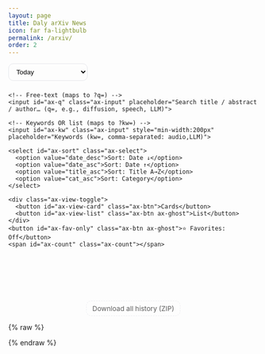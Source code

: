```yaml
---
layout: page
title: Daly arXiv News
icon: far fa-lightbulb
permalink: /arxiv/
order: 2
---
```



<style>
  /* ===== Fancy+ Pro with History, filters, and subtle download ===== */
  .ax-wrap{display:flex;flex-direction:column;gap:14px}
  .ax-toolbar{display:flex;flex-wrap:wrap;gap:8px;align-items:center}
  .ax-input{flex:1;min-width:230px;padding:.55rem .75rem;border:1px solid var(--card-border-color,#e5e7eb);border-radius:12px}
  .ax-btn,.ax-select{padding:.5rem .7rem;border:1px solid var(--card-border-color,#e5e7eb);border-radius:10px;background:var(--bg,transparent);cursor:pointer;text-decoration:none;display:inline-block}
  .ax-select{min-width:160px}
  .ax-chip{padding:.35rem .6rem;border:1px solid var(--card-border-color,#e5e7eb);border-radius:999px;cursor:pointer;font-size:.9rem;opacity:.85}
  .ax-chip.active{background:#00000010;border-color:#00000030;opacity:1}
  .ax-count{opacity:.75;font-size:.9rem;margin-left:auto}
  .ax-grid{display:grid;gap:14px}
  .ax-card{padding:.6rem .9rem;border:1px solid var(--card-border-color,#e5e7eb);border-radius:14px}
  .ax-title{margin:.1rem 0 .35rem 0;line-height:1.2}
  .ax-meta{font-size:.92rem;opacity:.85;margin-bottom:.4rem;display:flex;flex-wrap:wrap;gap:6px}
  .ax-badge{font-size:.72rem;padding:.15rem .4rem;border-radius:6px;background:#0000000d;border:1px solid #0000001a}
  .ax-abs{margin:.35rem 0 0 0;white-space:pre-wrap}
  .ax-links{margin-top:.5rem;font-size:.95rem;display:flex;gap:10px;flex-wrap:wrap}
  .ax-actions{margin-left:auto;display:flex;gap:6px}
  .ax-ghost{border-color:#0000;background:#0000}
  .ax-skel{height:110px;border-radius:14px;background:linear-gradient(90deg,#00000008,#00000014,#00000008);background-size:200% 100%;animation:sh 1.1s linear infinite}
  @keyframes sh{0%{background-position:200% 0}100%{background-position:-200% 0}}
  .ax-empty{opacity:.7}
  .ax-hl{background:linear-gradient(transparent 60%, #ffe08a88 0)}
  .ax-row{display:flex;gap:10px;align-items:center;flex-wrap:wrap}
  #ax-chips{min-height:32px;margin-bottom:8px}
  .ax-view-toggle .ax-btn{padding:.35rem .55rem}
  .ax-list .ax-card{display:flex;gap:12px;align-items:flex-start}
  .ax-leftbar{display:flex;flex-direction:column;gap:6px;align-items:center}
  .ax-star{cursor:pointer}
  .ax-toast{position:fixed;right:16px;bottom:16px;padding:.6rem .8rem;background:#111;color:#fff;border-radius:10px;opacity:.95;z-index:9999}

  /* bottom download — subtle */
  .ax-footer{display:flex;justify-content:center;margin-top:10px}
  .ax-download{font-size:.85rem;opacity:.7;border:1px dashed var(--card-border-color,#e5e7eb);padding:.4rem .7rem;border-radius:10px;text-decoration:none}
  .ax-download:hover{opacity:.9}
</style>

<div class="ax-wrap" id="arxiv-app">
  <div class="ax-toolbar">
    <!-- History (Today + YYYY-MM-DD from backend) -->
    <select id="ax-date" class="ax-select">
      <option value="">Today</option>
    </select>

    <!-- Free-text (maps to ?q=) -->
    <input id="ax-q" class="ax-input" placeholder="Search title / abstract / author… (q=, e.g., diffusion, speech, LLM)">

    <!-- Keywords OR list (maps to ?kw=) -->
    <input id="ax-kw" class="ax-input" style="min-width:200px" placeholder="Keywords (kw=, comma-separated: audio,LLM)">

    <select id="ax-sort" class="ax-select">
      <option value="date_desc">Sort: Date ↓</option>
      <option value="date_asc">Sort: Date ↑</option>
      <option value="title_asc">Sort: Title A→Z</option>
      <option value="cat_asc">Sort: Category</option>
    </select>

    <div class="ax-view-toggle">
      <button id="ax-view-card" class="ax-btn">Cards</button>
      <button id="ax-view-list" class="ax-btn ax-ghost">List</button>
    </div>
    <button id="ax-fav-only" class="ax-btn ax-ghost">⭐ Favorites: Off</button>
    <span id="ax-count" class="ax-count"></span>
  </div>

  <!-- Category chips -->
  <div id="ax-chips" class="ax-row"></div>

  <div id="ax-grid" class="ax-grid"></div>
  <button id="ax-more" class="ax-btn" style="display:none;margin:0 auto;">Load more</button>

  <!-- Subtle bottom download -->
  <div class="ax-footer">
    <a id="ax-download" class="ax-download" href="#" rel="noopener" download>Download all history (ZIP)</a>
  </div>
</div>

{% raw %}
<script>
(function() {
  const API_BASE = 'https://arxiv-backend-production.up.railway.app/arxiv';
  const CATS = ['cs.CL','cs.LG','cs.AI','cs.SD','eess.AS','cs.CV','cs.MM','cs.IR','cs.NE','stat.ML'];

  // state
  let ALL=[], query='', kw='', cat=null, sort='date_desc', view='card', favOnly=false, day='';
  let page=0, pageSize=12;
  const $ = s=>document.querySelector(s);
  const grid=$('#ax-grid'), q=$('#ax-q'), kwInp=$('#ax-kw'), chips=$('#ax-chips'), count=$('#ax-count');
  const sortSel=$('#ax-sort'), btnCard=$('#ax-view-card'), btnList=$('#ax-view-list'), moreBtn=$('#ax-more'), favBtn=$('#ax-fav-only'), dateSel=$('#ax-date'), dl=$('#ax-download');

  // local favorites
  const FKEY='arxiv:favs';
  const favSet=new Set(JSON.parse(localStorage.getItem(FKEY)||'[]'));
  const saveFavs=()=>localStorage.setItem(FKEY, JSON.stringify([...favSet]));
  const isFav=id=>favSet.has(id);
  const toggleFav=id=>{ isFav(id)?favSet.delete(id):favSet.add(id); saveFavs(); render(true); refreshDownloadLink(); };

  function toast(msg, ms=2200){ const t=document.createElement('div'); t.className='ax-toast'; t.textContent=msg; document.body.appendChild(t); setTimeout(()=>t.remove(), ms); }
  function escapeHTML(s){return String(s||'').replace(/[&<>"']/g, ch=>({'&':'&amp;','<':'&lt;','>':'&gt;','"':'&quot;',"'":'&#39;'}[ch]))}
  function hl(text,q){ 
    const textStr = String(text||'');
    if(!q) return escapeHTML(textStr); 
    const esc=escapeHTML(textStr); 
    const qStr = String(q||'');
    if(!qStr.trim()) return esc;
    try {
      const re=new RegExp('('+qStr.replace(/[.*+?^${}()|[\]\\]/g,'\\$&')+')','ig'); 
      return esc.replace(re,'<span class="ax-hl">$1</span>');
    }catch(e){
      console.warn('Highlight regex failed:', e);
      return esc;
    }
  }

  function bibtex(p){
    const id=(p.id||'').replace(/v\d+$/,'')||'arxiv';
    const authors=(Array.isArray(p.authors)?p.authors.join(' and '):(p.authors||'')).replace(/&/g,'and');
    const year=(p.date||'').slice(0,4) || new Date().getUTCFullYear();
    const title=p.title||''; const pc=(p.primary||'cs');
    return `@misc{${id},
  title={${title}},
  author={${authors}},
  year={${year}},
  eprint={${id}},
  archivePrefix={arXiv},
  primaryClass={${pc}}
}`;
  }
  const copy=text=>navigator.clipboard.writeText(text).then(()=>toast('Copied!'));

  // ------------ server interaction ------------
  // Try to load from same-origin JSON file first (no CORS), fallback to API
  async function fetchWithFallback(url) {
    // First try: local JSON file (only if no filters applied, since local file has no filters)
    // If filters are active, we need to fetch from API which applies server-side filtering
    const hasFilters = query.trim() || kw.trim() || cat;
    
    if(!hasFilters && !day){
      try {
        const localUrl = '/assets/js/data/arxiv-latest.json';
        const res = await fetch(localUrl, {cache:'no-store'});
        if(res.ok){
          const data = await res.json();
          if(data && Array.isArray(data) && data.length > 0){
            console.log('Loaded from local JSON file (no CORS needed)');
            return data;
          }
        }
      }catch(e){
        console.log('Local JSON not available, using API');
      }
    }
    
    // Fallback: fetch from API (may fail due to CORS)
    try {
      const res = await fetch(url, {cache:'no-store', mode:'cors'});
      if(!res.ok) throw new Error('HTTP '+res.status);
      const data = await res.json();
      console.log('Loaded from API');
      return data;
    }catch(err){
      // If CORS fails, try a public CORS proxy as last resort
      if(err.message.includes('CORS') || err.message.includes('Failed to fetch')){
        try {
          const proxyUrl = `https://api.allorigins.win/get?url=${encodeURIComponent(url)}`;
          const res = await fetch(proxyUrl, {cache:'no-store', mode:'cors'});
          if(res.ok){
            const proxyData = await res.json();
            if(!proxyData.contents){
              throw new Error('Invalid proxy response: missing contents');
            }
            const parsed = typeof proxyData.contents === 'string' ? JSON.parse(proxyData.contents) : proxyData.contents;
            console.log('Loaded from API via CORS proxy');
            return parsed;
          }
        }catch(proxyErr){
          console.warn('CORS proxy also failed:', proxyErr.message);
        }
      }
      throw err;
    }
  }

  function buildDataURL() {
    const base = day ? `${API_BASE}/history/${day}.json` : `${API_BASE}/latest.json`;
    const params = new URLSearchParams();
    if (query.trim()) params.set('q', query.trim());
    if (kw.trim())    params.set('kw', kw.trim());
    if (cat)          params.set('cat', cat);
    params.set('limit', String((page+1)*pageSize));
    const qs = params.toString();
    return qs ? `${base}?${qs}` : base;
  }

  function refreshDownloadLink() {
    // Build ZIP download link reflecting current day/q/kw/cat
    let url = `${API_BASE}/history.zip`;
    const params = new URLSearchParams();
    if (day) { params.set('start', day); params.set('end', day); }
    if (query.trim()) params.set('q', query.trim());
    if (kw.trim())    params.set('kw', kw.trim());
    if (cat)          params.set('cat', cat);
    params.set('filter','1'); // zip with filtered contents
    const qs = params.toString();
    dl.href = qs ? `${url}?${qs}` : url;
  }

  async function loadServer() {
    skeleton();
    try{
      const url = buildDataURL();
      // Use fetchWithFallback which tries local JSON first, then API
      ALL = await fetchWithFallback(url);
      if(!Array.isArray(ALL)){
        throw new Error('Response is not an array');
      }
      render(true);
    }catch(e){
      console.error('Failed to load data:', e);
      grid.innerHTML = `<div class="ax-card ax-empty" style="padding:2rem;text-align:center;">
        <p><strong>Failed to load arXiv feed.</strong></p>
        <p style="font-size:.85rem;opacity:.7;margin-top:.5rem;">Error: ${escapeHTML(e.message)}</p>
        <p style="font-size:.85rem;opacity:.7;margin-top:.5rem;">Try refreshing the page or check your network connection.</p>
      </div>`;
    } finally {
      refreshDownloadLink();
    }
  }

  async function loadHistoryList(){
    try{
      // Try local JSON first
      try {
        const localRes = await fetch('/assets/js/data/arxiv-history.json', {cache:'no-store'});
        if(localRes.ok){
          const files = await localRes.json();
          if(Array.isArray(files)){
            files.forEach(fn=>{
              const d = fn.replace(/\.json$/,'');
              const opt = document.createElement('option');
              opt.value = d;
              opt.textContent = d;
              dateSel.appendChild(opt);
            });
            return; // Success, exit early
          }
        }
      }catch(e){
        console.log('Local history not available, trying API');
      }
      
      // Fallback to API
      const res = await fetch(`${API_BASE}/history`, {cache:'no-store', mode:'cors'});
      if(!res.ok) throw new Error('HTTP '+res.status);
      const files = await res.json();
      if(Array.isArray(files)){
        files.forEach(fn=>{
          const d = fn.replace(/\.json$/,'');
          const opt = document.createElement('option');
          opt.value = d;
          opt.textContent = d;
          dateSel.appendChild(opt);
        });
      }
    }catch(e){
      console.warn('history list unavailable (ok if first day)', e);
    }
  }

  // ------------ UI helpers ------------
  function chip(label){
    const b=document.createElement('button'); b.className='ax-chip'+(cat===label?' active':''); b.textContent=label;
    b.onclick=()=>{ cat=(cat===label?null:label); resetAndLoad(); };
    return b;
  }
  function renderChips(){
    // Get fresh reference to chips element in case DOM was updated
    const chipsEl = document.getElementById('ax-chips');
    if(!chipsEl) {
      console.warn('Chips container not found');
      return;
    }
    chipsEl.innerHTML=''; 
    CATS.forEach(c=>{
      const chipEl = chip(c);
      if(chipEl) chipsEl.appendChild(chipEl);
    }); 
    if(cat){ 
      const x=chip('× clear'); 
      x.onclick=()=>{cat=null; resetAndLoad();}; 
      chipsEl.appendChild(x);
    }
  }

  function filteredClient(){
    // server already applied q/kw/cat; keep local sort + favorites/pin
    let arr=ALL.slice();
    arr.sort((a,b)=>{
      const ad=a.date||'', bd=b.date||'', at=(a.title||'').toLowerCase(), bt=(b.title||'').toLowerCase();
      const ac=(a.primary||''), bc=(b.primary||'');
      if(sort==='date_desc') return bd.localeCompare(ad) || at.localeCompare(bt);
      if(sort==='date_asc')  return ad.localeCompare(bd) || at.localeCompare(bt);
      if(sort==='title_asc') return at.localeCompare(bt);
      if(sort==='cat_asc')   return ac.localeCompare(bc) || bd.localeCompare(ad);
      return 0;
    });
    if(favOnly) arr=arr.filter(p=>isFav((p.id||'').replace(/v\d+$/,'')));
    if(!favOnly){
      const F=[], N=[]; arr.forEach(p=>isFav((p.id||'').replace(/v\d+$/,''))?F.push(p):N.push(p)); arr=[...F,...N];
    }
    return arr;
  }

  function iconStar(active){return active?'⭐':'☆';}

  function cardHTML(p){
    const baseId=(p.id||'').replace(/v\d+$/,'');
    const title=p.title||''; const authors=Array.isArray(p.authors)?p.authors.join(', '):(p.authors||'');
    const abs=p.abs || (baseId?`https://arxiv.org/abs/${baseId}`:'#'); const pdf=p.pdf || (baseId?`https://arxiv.org/pdf/${baseId}.pdf`:'#');
    const primary=p.primary||'arXiv', date=p.date||''; const abstract=p.abstract||p.summary||'';
    const fav=isFav(baseId);

    return view==='card' ? `
      <article class="ax-card">
        <div class="ax-row">
          <h3 class="ax-title" style="flex:1 1 auto;">${hl(title,query)}</h3>
          <div class="ax-actions">
            <a href="${abs}" target="_blank" rel="noopener" class="ax-btn">abs</a>
            <a href="${pdf}" target="_blank" rel="noopener" class="ax-btn">pdf</a>
            <button class="ax-btn" data-bib="${baseId}" title="Copy BibTeX">BibTeX</button>
            <button class="ax-btn ax-ghost ax-star" data-fav="${baseId}" title="Toggle favorite">${iconStar(fav)}</button>
          </div>
        </div>
        <div class="ax-meta">
          <span class="ax-badge">${primary}</span>
          ${date?`<span class="ax-badge">${date}</span>`:''}
          ${baseId?`<span class="ax-badge">arXiv:${baseId}</span>`:''}
        </div>
        <div class="ax-meta">${hl(authors,query)}</div>
        <details>
          <summary style="cursor:pointer;opacity:.88">Abstract</summary>
          <p class="ax-abs">${hl(abstract,query)}</p>
        </details>
      </article>
    ` : `
      <article class="ax-card">
        <div class="ax-leftbar">
          <button class="ax-btn ax-ghost ax-star" data-fav="${baseId}" title="Toggle favorite">${iconStar(fav)}</button>
          ${date?`<div class="ax-badge">${date}</div>`:''}
          <div class="ax-badge">${primary}</div>
        </div>
        <div style="flex:1">
          <h3 class="ax-title">${hl(title,query)}</h3>
          <div class="ax-meta">${baseId?`<span class="ax-badge">arXiv:${baseId}</span>`:''}</div>
          <div class="ax-meta">${hl(authors,query)}</div>
          <details>
            <summary style="cursor:pointer;opacity:.88">Abstract</summary>
            <p class="ax-abs">${hl(abstract,query)}</p>
          </details>
          <div class="ax-links">
            <a href="${abs}" target="_blank" rel="noopener" class="ax-btn">abs</a>
            <a href="${pdf}" target="_blank" rel="noopener" class="ax-btn">pdf</a>
            <button class="ax-btn" data-bib="${baseId}" title="Copy BibTeX">Copy BibTeX</button>
          </div>
        </div>
      </article>
    `;
  }

  function attachActions(scope){
    scope.querySelectorAll('[data-bib]').forEach(b=>{
      b.onclick=()=>{
        const id=b.getAttribute('data-bib');
        const p=ALL.find(x=>(x.id||'').replace(/v\d+$/,'')===id);
        if(p) copy(bibtex(p));
      };
    });
    scope.querySelectorAll('[data-fav]').forEach(b=>{
      b.onclick=()=>{ toggleFav(b.getAttribute('data-fav')); };
    });
  }

  function skeleton(n=6){ grid.innerHTML=Array.from({length:n}).map(()=>`<div class="ax-skel"></div>`).join(''); }

  function render(resetLayout=false){
    // Always update chips to reflect current category selection
    renderChips();
    
    if(!grid || !count || !moreBtn) {
      console.error('Required DOM elements missing in render()');
      return;
    }
    
    const items=filteredClient();
    if(resetLayout) grid.classList.toggle('ax-list', view==='list');
    const total=items.length;
    const start=page*pageSize, end=Math.min(start+pageSize,total);
    if(start===0) grid.innerHTML='';
    const chunk=items.slice(start,end);
    
    if(chunk.length === 0 && total === 0 && start === 0){
      grid.innerHTML = `<div class="ax-card ax-empty" style="padding:2rem;text-align:center;">
        <p>No papers found.</p>
        <p style="font-size:.85rem;opacity:.7;margin-top:.5rem;">Try adjusting your search or filters.</p>
      </div>`;
    } else {
      const html=chunk.map(cardHTML).join('');
      const frag=document.createElement('div'); frag.innerHTML=html; attachActions(frag);
      grid.append(...frag.childNodes);
    }
    
    if(count) count.textContent=`${total} item${total!==1?'s':''}${cat?` · ${cat}`:''}${query?` · "${query}"`:''}${kw?` · kw:${kw}`:''}${favOnly?' · ⭐':''}${day?` · ${day}`:' · Today'}`;
    if(moreBtn) moreBtn.style.display=end<total?'block':'none';
  }

  function reset(){ page=0; grid.innerHTML=''; render(true); refreshDownloadLink(); }
  function resetAndLoad(){ page=0; loadServer(); } // refreshDownloadLink() is called inside loadServer()

  // ------------ init ------------
  async function boot(){
    // Ensure elements exist
    if(!chips || !grid || !q || !kwInp){
      console.error('Missing required DOM elements');
      return;
    }
    
    // controls
    q.value=''; kwInp.value=''; query=''; kw=''; cat=null; sort='date_desc'; view='card'; favOnly=false; day='';
    q.oninput=e=>{ query=e.target.value; resetAndLoad(); };
    kwInp.oninput=e=>{ kw=e.target.value; resetAndLoad(); };
    sortSel.onchange=e=>{ sort=e.target.value; reset(); };
    $('#ax-view-card').onclick=()=>{ view='card'; btnCard.classList.remove('ax-ghost'); btnList.classList.add('ax-ghost'); reset(); };
    $('#ax-view-list').onclick=()=>{ view='list'; btnList.classList.remove('ax-ghost'); btnCard.classList.add('ax-ghost'); reset(); };
    favBtn.onclick=()=>{ favOnly=!favOnly; favBtn.textContent=favOnly?'⭐ Favorites: On':'⭐ Favorites: Off'; reset(); };
    moreBtn.onclick=()=>{ page++; render(); refreshDownloadLink(); };
    dateSel.onchange=e=>{ day=e.target.value; resetAndLoad(); };

    // Initialize chips immediately - this should happen before loading data
    renderChips();

    await loadHistoryList();
    await loadServer();     // includes refreshDownloadLink()
  }

  // Run boot when DOM is ready
  if(document.readyState === 'loading'){
    document.addEventListener('DOMContentLoaded', boot);
  } else {
    // DOM already loaded
    boot();
  }
  
  // Also handle PJAX navigation (Chirpy theme)
  document.addEventListener('pjax:complete', boot);
})(); // End of IIFE
</script>
{% endraw %}